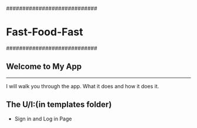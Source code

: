 ############################
#  Fast-Food-Fast
############################

<h2>Welcome to My App</h2>
<hr>
<p>I will walk you through the app. What it does and how it does it.</p>

<h2>The U/I:(in templates folder)</h2>
<ul>
<li>Sign in and Log in Page</li>

</ul>
